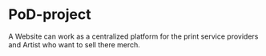 # PoD-project
A Website can work as a centralized platform for the print service providers and Artist who want to sell there merch.
